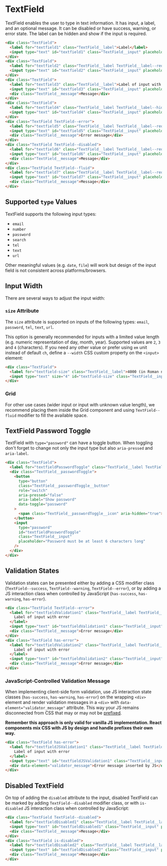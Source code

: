 # TextField

TextField enables the user to type in text information. It has input, a label,
and an optional message. It can be disabled or have success, warning, or error
state. The label can be hidden and show if the input is required.

```html
<div class="TextField">
  <label for="textfield1" class="TextField__label">Label</label>
  <input type="text" id="textfield1" class="TextField__input" placeholder="Placeholder" />
</div>
<div class="TextField">
  <label for="textfield2" class="TextField__label TextField__label--required">Label of required input</label>
  <input type="text" id="textfield2" class="TextField__input" placeholder="Placeholder" required />
</div>
<div class="TextField">
  <label for="textfield3" class="TextField__label">Label of input with message</label>
  <input type="text" id="textfield3" class="TextField__input" placeholder="Placeholder" />
  <div class="TextField__message">Message</div>
</div>
<div class="TextField">
  <label for="textfield4" class="TextField__label TextField__label--hidden">Label Hidden</label>
  <input type="text" id="textfield4" class="TextField__input" placeholder="Placeholder" value="Filled" />
</div>
<div class="TextField TextField--error">
  <label for="textfield5" class="TextField__label TextField__label--required">Label of input with error</label>
  <input type="text" id="textfield5" class="TextField__input" placeholder="Placeholder" value="Filled" />
  <div class="TextField__message">Error message</div>
</div>
<div class="TextField TextField--disabled">
  <label for="textfield6" class="TextField__label TextField__label--required">Label of disabled input</label>
  <input type="text" id="textfield6" class="TextField__input" placeholder="Placeholder" disabled />
  <div class="TextField__message">Message</div>
</div>
<div class="TextField TextField--fluid">
  <label for="textfield7" class="TextField__label TextField__label--required">Label of disabled input</label>
  <input type="text" id="textfield7" class="TextField__input" placeholder="Placeholder" />
  <div class="TextField__message">Message</div>
</div>
```

## Supported `type` Values

TextField supports the following input types:

- `email`
- `number`
- `password`
- `search`
- `tel`
- `text`
- `url`

Other meaningful values (e.g. `date`, `file`) will work but design of the input field is not consistent across platforms/browsers.

## Input Width

There are several ways to adjust the input width:

### `size` Attribute

The `size` attribute is supported on inputs of the following types: `email`, `password`, `tel`, `text`, `url`.

This option is generally recommended for inputs with a limited value length (e.g. numeric representation of day, month, year). Supported values are `2`, `3` and `4` (characters). If you need any other value or prefer using `em` unit instead of default `ch`, define a `--width` CSS custom property on the `<input>` element:

```html
<div class="TextField">
  <label for="textfield-size" class="TextField__label">4000 (in Roman numerals)</label>
  <input type="text" size="4" id="textfield-size" class="TextField__input" style="--width: 4em;" />
</div>
```

### Grid

For other use cases (wider input or input with unknown value length), we recommend placing them inside the Grid component and using `TextField--fluid` modifier to fill the available space.

## TextField Password Toggle

TextField with `type="password"` can have a toggle button. When toggling don't forget to change
not only the input type but also `aria-pressed` and `aria-label`.

```html
<div class="TextField">
  <label for="textfieldPasswordToggle" class="TextField__label TextField__label--required">Password Toggle</label>
  <div class="TextField__passwordToggle">
    <button
      type="button"
      class="TextField__passwordToggle__button"
      role="switch"
      aria-pressed="false"
      aria-label="Show password"
      data-toggle="password"
    >
      <span class="TextField__passwordToggle__icon" aria-hidden="true"></span>
    </button>
    <input
      type="password"
      id="textfieldPasswordToggle"
      class="TextField__input"
      placeholder="Password must be at least 6 characters long"
    />
  </div>
</div>
```

## Validation States

Validation states can be presented either by adding a CSS modifier class
(`TextField--success`, `TextField--warning`, `TextField--error`), or by adding
a JS interaction class when controlled by JavaScript (`has-success`,
`has-warning`, `has-error`).

```html
<div class="TextField TextField--error">
  <label for="textfieldValidation1" class="TextField__label TextField__label--required">
    Label of input with error
  </label>
  <input type="text" id="textfieldValidation1" class="TextField__input" placeholder="Placeholder" value="Filled" />
  <div class="TextField__message">Error message</div>
</div>
<div class="TextField has-error">
  <label for="textfieldValidation2" class="TextField__label TextField__label--required">
    Label of input with error
  </label>
  <input type="text" id="textfieldValidation2" class="TextField__input" placeholder="Placeholder" value="Filled" />
  <div class="TextField__message">Error message</div>
</div>
```

### JavaScript-Controlled Validation Message

When implementing client-side form validation, use JS interaction state classes
(`has-success`, `has-warning`, `has-error`) on the wrapping `<div>` element and
render validation messages in a `<div>` with `data-element="validator_message"`
attribute. This way your JS remains disconnected from CSS that may or may not be
[prefixed].

**Remember this approach is only valid for vanilla JS implementation. React
components mix CSS with JS by design and handle prefixes their own way.**

```html
<div class="TextField has-error">
  <label for="textfieldJSValidation1" class="TextField__label TextField__label--required">
    Label of input with error
  </label>
  <input type="text" id="textfieldJSValidation1" class="TextField__input" placeholder="Placeholder" value="Filled" />
  <div data-element="validator_message">Error message inserted by JS</div>
</div>
```

## Disabled TextField

On top of adding the `disabled` attribute to the input, disabled TextField can
be marked by adding `TextField--disabled` modifier class, or with `is-disabled`
JS interaction class when controlled by JavaScript:

```html
<div class="TextField TextField--disabled">
  <label for="textfieldDisabled1" class="TextField__label TextField__label--required">Label of disabled input</label>
  <input type="text" id="textfieldDisabled1" class="TextField__input" placeholder="Placeholder" disabled />
  <div class="TextField__message">Message</div>
</div>
<div class="TextField is-disabled">
  <label for="textfieldDisabled2" class="TextField__label TextField__label--required">Label of disabled input</label>
  <input type="text" id="textfieldDisabled2" class="TextField__input" placeholder="Placeholder" disabled />
  <div class="TextField__message">Message</div>
</div>
```

[prefixed]: https://github.com/lmc-eu/spirit-design-system/tree/main/packages/web#prefixing-css-class-names
